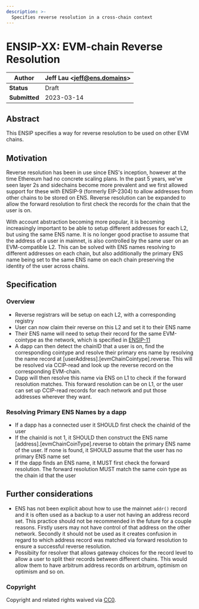 ```yaml
---
description: >-
  Specifies reverse resolution in a cross-chain context
---
```


# ENSIP-XX: EVM-chain Reverse Resolution

| **Author**    | Jeff Lau \<jeff@ens.domains> |
| ------------- | ---------------------------- |
| **Status**    | Draft                        |
| **Submitted** | 2023-03-14                   |

## Abstract

This ENSIP specifies a way for reverse resolution to be used on other EVM chains.

## Motivation

Reverse resolution has been in use since ENS's inception, however at the time Ethereum had no concrete scaling plans. In the past 5 years, we've seen layer 2s and sidechains become more prevalent and we first allowed support for these with ENSIP-9 (formerly EIP-2304) to allow addresses from other chains to be stored on ENS. Reverse resolution can be expanded to allow the forward resolution to first check the records for the chain that the user is on.

With account abstraction becoming more popular, it is becoming increasingly important to be able to setup different addresses for each L2, but using the same ENS name. It is no longer good practise to assume that the address of a user in mainnet, is also controlled by the same user on an EVM-compatible L2. This can be solved with ENS names resolving to different addresses on each chain, but also additionally the primary ENS name being set to the same ENS name on each chain preserving the identity of the user across chains.

## Specification

### Overview

* Reverse registrars will be setup on each L2, with a corresponding registry
* User can now claim their reverse on this L2 and set it to their ENS name
* Their ENS name will need to setup their record for the same EVM-cointype as the network, which is specified in [ENSIP-11](https://docs.ens.domains/ens-improvement-proposals/ensip-9-multichain-address-resolution)
* A dapp can then detect the chainID that a user is on, find the corresponding cointype and resolve their primary ens name by resolving the name record at [userAddress].[evmChainCointype].reverse. This will be resolved via CCIP-read and look up the reverse record on the corresponding EVM-chain.
* Dapp will then resolve this name via ENS on L1 to check if the forward resolution matches. This forward resolution can be on L1, or the user can set up CCIP-read records for each network and put those addresses wherever they want.

### Resolving Primary ENS Names by a dapp

* If a dapp has a connected user it SHOULD first check the chainId of the user
* If the chainId is not 1, it SHOULD then construct the ENS name [address].[evmChainCoinType].reverse to obtain the primary ENS name of the user. If none is found, it SHOULD assume that the user has no primary ENS name set
* If the dapp finds an ENS name, it MUST first check the forward resolution. The forward resolution MUST match the same coin type as the chain id that the user

## Further considerations

* ENS has not been explicit about how to use the mainnet `addr()` record and it is often used as a backup to a user not having an address record set. This practice should not be recommended in the future for a couple reasons. Firstly users may not have control of that address on the other network. Secondly it should not be used as it creates confusion in regard to which address record was matched via forward resolution to ensure a successful reverse resolution.
* Possibiity for resolver that allows gateway choices for the record level to allow a user to split their records between different chains. This would allow them to have arbitrum address records on arbitrum, optimism on optimism and so on.


### Copyright

Copyright and related rights waived via [CC0](https://creativecommons.org/publicdomain/zero/1.0/).
